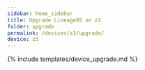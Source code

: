 ```yaml
---
sidebar: home_sidebar
title: Upgrade LineageOS on z3
folder: upgrade
permalink: /devices/z3/upgrade/
device: z3
---
```

{% include templates/device_upgrade.md %}
